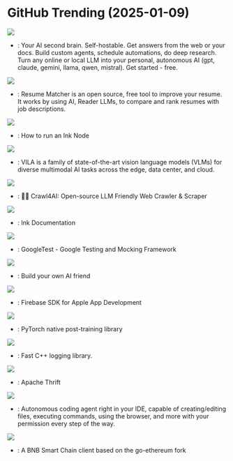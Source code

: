 # GitHub Trending (2025-01-09)

![](https://img.shields.io/badge/Python-New%201-green?style=flat-square&logo=appveyor)
- [](https://github.comundefined): Your AI second brain. Self-hostable. Get answers from the web or your docs. Build custom agents, schedule automations, do deep research. Turn any online or local LLM into your personal, autonomous AI (gpt, claude, gemini, llama, qwen, mistral). Get started - free.

![](https://img.shields.io/badge/Python-New%20436-green?style=flat-square&logo=appveyor)
- [](https://github.comundefined): Resume Matcher is an open source, free tool to improve your resume. It works by using AI, Reader LLMs, to compare and rank resumes with job descriptions.

![](https://img.shields.io/badge/Shell-New%203-green?style=flat-square&logo=appveyor)
- [](https://github.comundefined): How to run an Ink Node

![](https://img.shields.io/badge/Python-New%2060-green?style=flat-square&logo=appveyor)
- [](https://github.comundefined): VILA is a family of state-of-the-art vision language models (VLMs) for diverse multimodal AI tasks across the edge, data center, and cloud.

![](https://img.shields.io/badge/Python-New%201-green?style=flat-square&logo=appveyor)
- [](https://github.comundefined): 🚀🤖 Crawl4AI: Open-source LLM Friendly Web Crawler & Scraper

![](https://img.shields.io/badge/MDX-New%203-green?style=flat-square&logo=appveyor)
- [](https://github.comundefined): Ink Documentation

![](https://img.shields.io/badge/C%2B%2B-New%2010-green?style=flat-square&logo=appveyor)
- [](https://github.comundefined): GoogleTest - Google Testing and Mocking Framework

![](https://img.shields.io/badge/C-New%20437-green?style=flat-square&logo=appveyor)
- [](https://github.comundefined): Build your own AI friend

![](https://img.shields.io/badge/C%2B%2B-New%2038-green?style=flat-square&logo=appveyor)
- [](https://github.comundefined): Firebase SDK for Apple App Development

![](https://img.shields.io/badge/Python-New%208-green?style=flat-square&logo=appveyor)
- [](https://github.comundefined): PyTorch native post-training library

![](https://img.shields.io/badge/C%2B%2B-New%2015-green?style=flat-square&logo=appveyor)
- [](https://github.comundefined): Fast C++ logging library.

![](https://img.shields.io/badge/C%2B%2B-New%2012-green?style=flat-square&logo=appveyor)
- [](https://github.comundefined): Apache Thrift

![](https://img.shields.io/badge/TypeScript-New%20345-green?style=flat-square&logo=appveyor)
- [](https://github.comundefined): Autonomous coding agent right in your IDE, capable of creating/editing files, executing commands, using the browser, and more with your permission every step of the way.

![](https://img.shields.io/badge/Go-New%2013-green?style=flat-square&logo=appveyor)
- [](https://github.comundefined): A BNB Smart Chain client based on the go-ethereum fork

